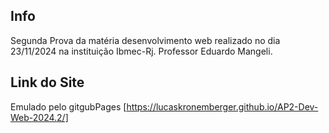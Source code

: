 ## Info
Segunda Prova da matéria desenvolvimento web realizado no dia 23/11/2024 na instituição Ibmec-Rj. Professor Eduardo Mangeli.

## Link do Site
Emulado pelo gitgubPages [https://lucaskronemberger.github.io/AP2-Dev-Web-2024.2/]
